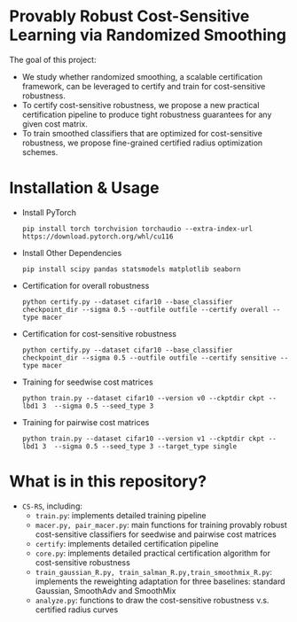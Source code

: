 # Provably Robust Cost-Sensitive Learning via Randomized Smoothing
  The goal of this project:
  - We study whether randomized smoothing, a scalable certification framework, can be leveraged to certify and train for cost-sensitive robustness.
  - To certify cost-sensitive robustness, we propose a new practical certification pipeline to produce tight robustness guarantees for any given cost matrix.
  - To train smoothed classifiers that are optimized for cost-sensitive robustness, we propose fine-grained certified radius optimization schemes.

# Installation & Usage
  - Install PyTorch
    ```text
    pip install torch torchvision torchaudio --extra-index-url https://download.pytorch.org/whl/cu116
    ```
  - Install Other Dependencies
      ```text
     pip install scipy pandas statsmodels matplotlib seaborn
      ```
      
  - Certification for overall robustness
    ```text
    python certify.py --dataset cifar10 --base_classifier checkpoint_dir --sigma 0.5 --outfile outfile --certify overall --type macer
    ```
    
  - Certification for cost-sensitive robustness
    ```text
    python certify.py --dataset cifar10 --base_classifier checkpoint_dir --sigma 0.5 --outfile outfile --certify sensitive --type macer
    ```


  - Training for seedwise cost matrices
    ```text
    python train.py --dataset cifar10 --version v0 --ckptdir ckpt --lbd1 3  --sigma 0.5 --seed_type 3
    ```

  - Training for pairwise cost matrices
    ```text
    python train.py --dataset cifar10 --version v1 --ckptdir ckpt --lbd1 3  --sigma 0.5 --seed_type 3 --target_type single
    ```

# What is in this repository?
* ```CS-RS```, including:
  * ```train.py```: implements detailed training pipeline
  * ```macer.py, pair_macer.py```:  main functions for training provably robust cost-sensitive classifiers for seedwise and pairwise cost matrices
  * ```certify```: implements detailed certification pipeline 
  * ```core.py```: implements detailed practical certification algorithm for cost-sensitive robustness
  * ```train_gaussian_R.py, train_salman_R.py,train_smoothmix_R.py```: implements the reweighting adaptation for three baselines: standard Gaussian, SmoothAdv and SmoothMix
  * ```analyze.py```: functions to draw the cost-sensitive robustness v.s. certified radius curves
 
